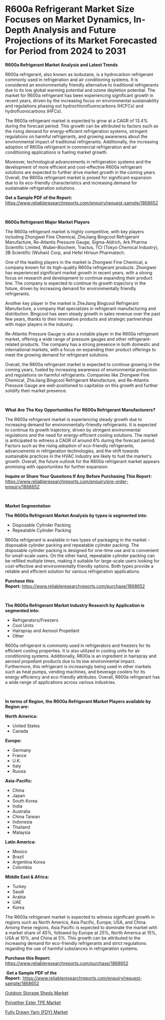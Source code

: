 <p><h1>R600a Refrigerant Market Size Focuses on Market Dynamics, In-Depth Analysis and Future Projections of its Market Forecasted for Period from 2024 to 2031</h1></p><p><strong>R600a Refrigerant Market Analysis and Latest Trends</strong></p>
<p><p>R600a refrigerant, also known as isobutane, is a hydrocarbon refrigerant commonly used in refrigeration and air conditioning systems. It is considered an environmentally friendly alternative to traditional refrigerants due to its low global warming potential and ozone depletion potential. The market for R600a refrigerant has been experiencing significant growth in recent years, driven by the increasing focus on environmental sustainability and regulations phasing out hydrochlorofluorocarbons (HCFCs) and hydrofluorocarbons (HFCs).</p><p>The R600a refrigerant market is expected to grow at a CAGR of 13.4% during the forecast period. This growth can be attributed to factors such as the rising demand for energy-efficient refrigeration systems, stringent regulations on harmful refrigerants, and growing awareness about the environmental impact of traditional refrigerants. Additionally, the increasing adoption of R600a refrigerant in commercial refrigeration and air conditioning applications is fueling market growth.</p><p>Moreover, technological advancements in refrigeration systems and the development of more efficient and cost-effective R600a refrigerant solutions are expected to further drive market growth in the coming years. Overall, the R600a refrigerant market is poised for significant expansion due to its eco-friendly characteristics and increasing demand for sustainable refrigeration solutions.</p></p>
<p><strong>Get a Sample PDF of the Report:&nbsp;</strong> <a href="https://www.reliableresearchreports.com/enquiry/request-sample/1868652">https://www.reliableresearchreports.com/enquiry/request-sample/1868652</a></p>
<p>&nbsp;</p>
<p><strong>R600a Refrigerant Major Market Players</strong></p>
<p><p>The R600a refrigerant market is highly competitive, with key players including Zhongwei Fine Chemical, ZheJiang Bingcool Refrigerant Manufacture, Re-Atlantis Pressure Gauge, Sigma-Aldrich, Ark Pharma Scientific Limited, Wubei-Biochem, Tractus, TCI (Tokyo Chemical Industry), 3B Scientific (Wuhan) Corp, and Hefei Hirisun Pharmatech.</p><p>One of the leading players in the market is Zhongwei Fine Chemical, a company known for its high-quality R600a refrigerant products. Zhongwei has experienced significant market growth in recent years, with a strong focus on research and development to continue expanding their product line. The company is expected to continue its growth trajectory in the future, driven by increasing demand for environmentally friendly refrigerants.</p><p>Another key player in the market is ZheJiang Bingcool Refrigerant Manufacture, a company that specializes in refrigerant manufacturing and distribution. Bingcool has seen steady growth in sales revenue over the past few years, thanks to their innovative products and strategic partnerships with major players in the industry.</p><p>Re-Atlantis Pressure Gauge is also a notable player in the R600a refrigerant market, offering a wide range of pressure gauges and other refrigerant-related products. The company has a strong presence in both domestic and international markets, with a focus on expanding their product offerings to meet the growing demand for refrigerant solutions.</p><p>Overall, the R600a refrigerant market is expected to continue growing in the coming years, fueled by increasing awareness of environmental protection and regulations on harmful refrigerants. Companies like Zhongwei Fine Chemical, ZheJiang Bingcool Refrigerant Manufacture, and Re-Atlantis Pressure Gauge are well-positioned to capitalize on this growth and further solidify their market presence.</p></p>
<p>&nbsp;</p>
<p><strong>What Are The Key Opportunities For R600a Refrigerant Manufacturers?</strong></p>
<p><p>The R600a refrigerant market is experiencing steady growth due to increasing demand for environmentally-friendly refrigerants. It is expected to continue its growth trajectory, driven by stringent environmental regulations and the need for energy-efficient cooling solutions. The market is anticipated to witness a CAGR of around 6% during the forecast period. Factors such as the rising adoption of eco-friendly refrigerants, advancements in refrigeration technologies, and the shift towards sustainable practices in the HVAC industry are likely to fuel the market's growth. Overall, the future outlook for the R600a refrigerant market appears promising with opportunities for further expansion.</p></p>
<p><strong>Inquire or Share Your Questions If Any Before Purchasing This Report:</strong> <a href="https://www.reliableresearchreports.com/enquiry/pre-order-enquiry/1868652">https://www.reliableresearchreports.com/enquiry/pre-order-enquiry/1868652</a></p>
<p>&nbsp;</p>
<p><strong>Market Segmentation</strong></p>
<p><strong>The R600a Refrigerant Market Analysis by types is segmented into:</strong></p>
<p><ul><li>Disposable Cylinder Packing</li><li>Repeatable Cylinder Packing</li></ul></p>
<p><p>R600a refrigerant is available in two types of packaging in the market - disposable cylinder packing and repeatable cylinder packing. The disposable cylinder packing is designed for one-time use and is convenient for small-scale users. On the other hand, repeatable cylinder packing can be refilled multiple times, making it suitable for large-scale users looking for cost-effective and environmentally friendly options. Both types provide a reliable and efficient solution for various refrigeration applications.</p></p>
<p><strong>Purchase this Report:&nbsp;</strong><a href="https://www.reliableresearchreports.com/purchase/1868652">https://www.reliableresearchreports.com/purchase/1868652</a></p>
<p>&nbsp;</p>
<p><strong>The R600a Refrigerant Market Industry Research by Application is segmented into:</strong></p>
<p><ul><li>Refrigerators/Freezers</li><li>Cool Units</li><li>Hairspray and Aerosol Propellant</li><li>Other</li></ul></p>
<p><p>R600a refrigerant is commonly used in refrigerators and freezers for its efficient cooling properties. It is also utilized in cooling units for air conditioning systems. Additionally, R600a is an ingredient in hairspray and aerosol propellant products due to its low environmental impact. Furthermore, this refrigerant is increasingly being used in other markets such as heat pumps, vending machines, and beverage coolers for its energy efficiency and eco-friendly attributes. Overall, R600a refrigerant has a wide range of applications across various industries.</p></p>
<p>&nbsp;</p>
<p><strong>In terms of Region, the R600a Refrigerant Market Players available by Region are:</strong></p>
<p>
    <p> <strong> North America: </strong>
        <ul>
            <li>United States</li>
            <li>Canada</li>
        </ul>
        </p> 
    <p> <strong> Europe: </strong>
        <ul>
            <li>Germany</li>
            <li>France</li>
            <li>U.K.</li>
            <li>Italy</li>
            <li>Russia</li>
        </ul>
        </p> 
    <p> <strong> Asia-Pacific: </strong>
        <ul>
            <li>China</li>
            <li>Japan</li>
            <li>South Korea</li>
            <li>India</li>
            <li>Australia</li>
            <li>China Taiwan</li>
            <li>Indonesia</li>
            <li>Thailand</li>
            <li>Malaysia</li>
        </ul>
        </p> 
    <p> <strong> Latin America: </strong>
        <ul>
            <li>Mexico</li>
            <li>Brazil</li>
            <li>Argentina Korea</li>
            <li>Colombia</li>
        </ul>
        </p> 
    <p> <strong> Middle East & Africa: </strong>
        <ul>
            <li>Turkey</li>
            <li>Saudi</li>
            <li>Arabia</li>
            <li>UAE</li>
            <li>Korea</li>
        </ul>
    </p>
    </p>
<p><p>The R600a refrigerant market is expected to witness significant growth in regions such as North America, Asia Pacific, Europe, USA, and China. Among these regions, Asia Pacific is expected to dominate the market with a market share of 45%, followed by Europe at 25%, North America at 15%, USA at 10%, and China at 5%. This growth can be attributed to the increasing demand for eco-friendly refrigerants and strict regulations regarding the use of harmful substances in refrigeration systems.</p></p>
<p><strong>Purchase this Report: </strong><a href="https://www.reliableresearchreports.com/purchase/1868652">https://www.reliableresearchreports.com/purchase/1868652</a></p>
<p>&nbsp;<strong>Get a Sample PDF of the Report:&nbsp;&nbsp;</strong><a href="https://www.reliableresearchreports.com/enquiry/request-sample/1868652">https://www.reliableresearchreports.com/enquiry/request-sample/1868652</a></p>
<p><strong></strong></p>
<p><p><a href="https://view.publitas.com/reportprime-1/outdoor-storage-sheds-market-a-comprehensive-report-of-its-market-share-growth-trends-2023-2030/">Outdoor Storage Sheds Market</a></p><p><a href="https://github.com/Alonsoolds3wq1d81czn8rbol/Market-Research-Report-List-1/blob/main/polyether-ester-tpe-market.md">Polyether Ester TPE Market</a></p><p><a href="https://view.publitas.com/reportprime-1/fully-drawn-yarn-fdy-market-offers-provide-insightful-data-for-the-time-period-from-2023-to-2030-and-also-provide-analysis-based-on-application-type-and-region/">Fully Drawn Yarn (FDY) Market</a></p></p>